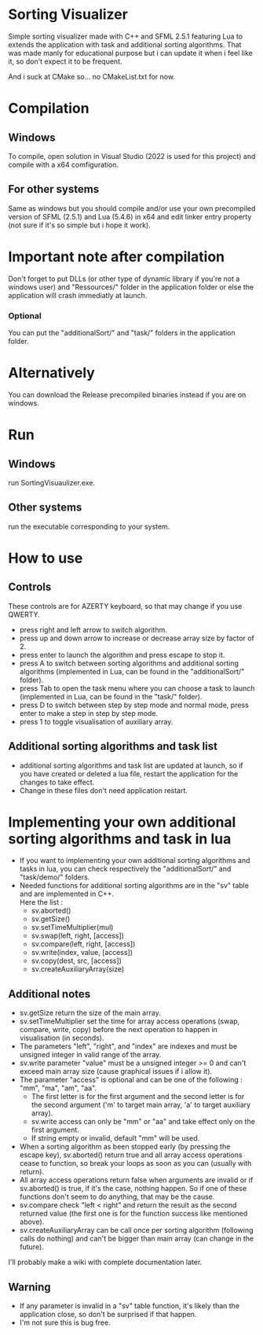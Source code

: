 # Sorting Visualizer

Simple sorting visualizer made with C++ and SFML 2.5.1 featuring Lua to extends the application with task and additional sorting algorithms.
That was made manly for educational purpose but i can update it when i feel like it, so don't expect it to be frequent.

And i suck at CMake so... no CMakeList.txt for now.

# Compilation
## Windows

To compile, open solution in Visual Studio (2022 is used for this project) and compile with a x64 comfiguration.

## For other systems

Same as windows but you should compile and/or use your own precompiled version of SFML (2.5.1) and Lua (5.4.6) in x64 and edit linker entry property (not sure if it's so simple but i hope it work).

# Important note after compilation

Don't forget to put DLLs (or other type of dynamic library if you're not a windows user) and "Ressources/" folder in the application folder or else the application will crash immediatly at launch.

### Optional

You can put the "additionalSort/" and "task/" folders in the application folder.

# Alternatively

You can download the Release precompiled binaries instead if you are on windows.

# Run

## Windows

run SortingVisuaulizer.exe.

## Other systems

run the executable corresponding to your system.

# How to use

## Controls

These controls are for AZERTY keyboard, so that may change if you use QWERTY.

* press right and left arrow to switch algorithm.<br>
* press up and down arrow to increase or decrease array size by factor of 2.<br>
* press enter to launch the algorithm and press escape to stop it.<br>
* press A to switch between sorting algorithms and additional sorting algorithms (implemented in Lua, can be found in the "additionalSort/" folder).<br>
* press Tab to open the task menu where you can choose a task to launch (implemented in Lua, can be found in the "task/" folder).<br>
* press D to switch between step by step mode and normal mode, press enter to make a step in step by step mode.
* press 1 to toggle visualisation of auxiliary array.

## Additional sorting algorithms and task list

* additional sorting algorithms and task list are updated at launch, so if you have created or deleted a lua file, restart the application for the changes to take effect.
* Change in these files don't need application restart.

# Implementing your own additional sorting algorithms and task in lua

* If you want to implementing your own additional sorting algorithms and tasks in lua, you can check respectively the "additionalSort/" and "task/demo/" folders.<br>
* Needed functions for additional sorting algorithms are in the "sv" table and are implemented in C++.<br>
  Here the list :
  * sv.aborted()
  * sv.getSize()
  * sv.setTimeMultiplier(mul)
  * sv.swap(left, right, [access])
  * sv.compare(left, right, [access])
  * sv.write(index, value, [access])
  * sv.copy(dest, src, [access])
  * sv.createAuxiliaryArray(size)

## Additional notes

* sv.getSize return the size of the main array.<br>
* sv.setTimeMultiplier set the time for array access operations (swap, compare, write, copy) before the next operation to happen in visualisation (in seconds).<br>
* The parameters "left", "right", and "index" are indexes and must be unsigned integer in valid range of the array.<br>
* sv.write parameter "value" must be a unsigned integer >= 0 and can't exceed main array size (cause graphical issues if i allow it).<br>
* The parameter "access" is optional and can be one of the following : "mm", "ma", "am", "aa".
  * The first letter is for the first argument and the second letter is for the second argument ('m' to target main array, 'a' to target auxiliary array).
  * sv.write access can only be "mm" or "aa" and take effect only on the first argument.
  * If string empty or invalid, default "mm" will be used.
* When a sorting algorithm as been stopped early (by pressing the escape key), sv.aborted() return true and all array access operations cease to function, so break your loops as soon as you can (usually with return).<br>
* All array access operations return false when arguments are invalid or if sv.aborted() is true, if it's the case, nothing happen. So if one of these functions don't seem to do anything, that may be the cause.<br>
* sv.compare check "left < right" and return the result as the second returned value (the first one is for the function success like mentioned above).<br>
* sv.createAuxiliaryArray can be call once per sorting algorithm (following calls do nothing) and can't be bigger than main array (can change in the future).<br>

I'll probably make a wiki with complete documentation later.<br>

## Warning

* If any parameter is invalid in a "sv" table function, it's likely than the application close, so don't be surprised if that happen.<br>
* I'm not sure this is bug free.<br>
